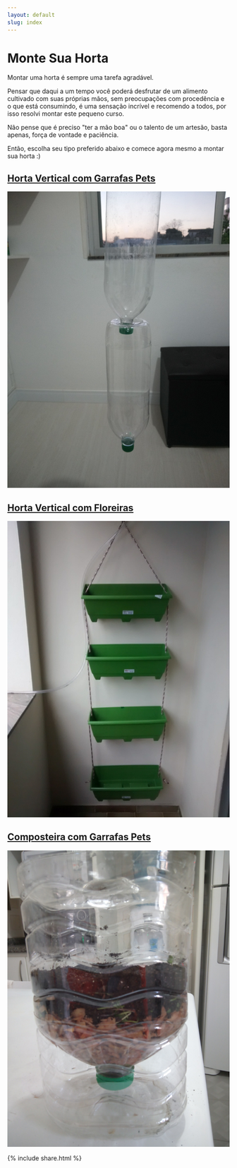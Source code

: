 ```yaml
---
layout: default
slug: index
---
```


<div class="jumbotron">
	<div class="container">
        <h1 class="display-3">Monte Sua Horta</h1>
		<p>Montar uma horta é sempre uma tarefa agradável.</p>
		<p>Pensar que daqui a um tempo você poderá desfrutar de um alimento cultivado com suas próprias mãos, sem preocupações com procedência e o que está consumindo, é uma sensação incrível e recomendo a todos, por isso resolvi montar este pequeno curso.</p>
		<p>Não pense que é preciso "ter a mão boa" ou o talento de um artesão, basta apenas, força de vontade e paciência.</p>
		<p>Então, escolha seu tipo preferido abaixo e comece agora mesmo a montar sua horta :)</p>
	</div>
</div>

<div class="row">
	<div class="col-md-6">
		<h2><a href="/vertical-pet/">Horta Vertical com Garrafas Pets</a></h2>
		<a href="/vertical-pet/"><img src="/assets/img/pet/018.jpg" alt="Vertical com garrafas pets" class="img-responsive thumbnail"></a>
	</div>
	<div class="col-md-6">
		<h2><a href="/vertical-floreira/">Horta Vertical com Floreiras</a></h2>
		<a href="/vertical-floreira/"><img src="/assets/img/vertical/016.jpg" alt="Vertical com garrafas pets" class="img-responsive thumbnail"></a>
	</div>
	<div class="col-md-6">
		<h2><a href="/composteira-pet/">Composteira com Garrafas Pets</a></h2>
		<a href="/composteira-pet/"><img src="/assets/img/composteira/020.jpg" alt="composteira com garrafas pets" class="img-responsive thumbnail"></a>
	</div>
</div>

{% include share.html %}